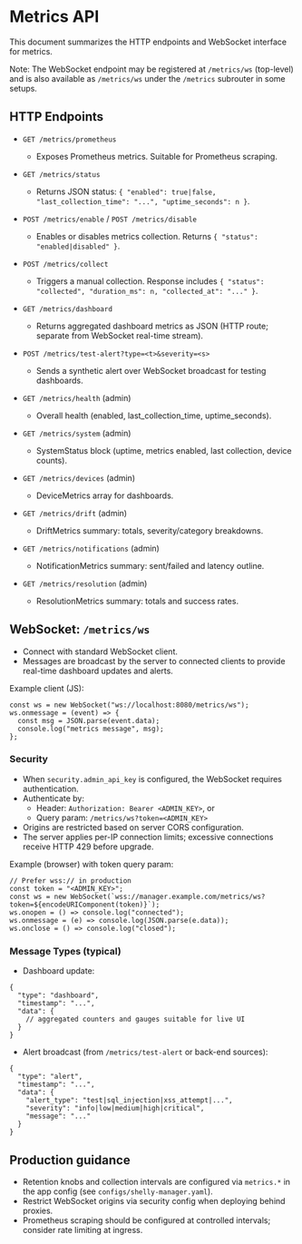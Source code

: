 # Metrics API

This document summarizes the HTTP endpoints and WebSocket interface for metrics.

Note: The WebSocket endpoint may be registered at `/metrics/ws` (top-level) and is also available as `/metrics/ws` under the `/metrics` subrouter in some setups.

## HTTP Endpoints

- `GET /metrics/prometheus`
  - Exposes Prometheus metrics. Suitable for Prometheus scraping.

- `GET /metrics/status`
  - Returns JSON status: `{ "enabled": true|false, "last_collection_time": "...", "uptime_seconds": n }`.

- `POST /metrics/enable` / `POST /metrics/disable`
  - Enables or disables metrics collection. Returns `{ "status": "enabled|disabled" }`.

- `POST /metrics/collect`
  - Triggers a manual collection. Response includes `{ "status": "collected", "duration_ms": n, "collected_at": "..." }`.

- `GET /metrics/dashboard`
  - Returns aggregated dashboard metrics as JSON (HTTP route; separate from WebSocket real-time stream).

- `POST /metrics/test-alert?type=<t>&severity=<s>`
  - Sends a synthetic alert over WebSocket broadcast for testing dashboards.

- `GET /metrics/health` (admin)
  - Overall health (enabled, last_collection_time, uptime_seconds).

- `GET /metrics/system` (admin)
  - SystemStatus block (uptime, metrics enabled, last collection, device counts).

- `GET /metrics/devices` (admin)
  - DeviceMetrics array for dashboards.

- `GET /metrics/drift` (admin)
  - DriftMetrics summary: totals, severity/category breakdowns.

- `GET /metrics/notifications` (admin)
  - NotificationMetrics summary: sent/failed and latency outline.

- `GET /metrics/resolution` (admin)
  - ResolutionMetrics summary: totals and success rates.

## WebSocket: `/metrics/ws`

- Connect with standard WebSocket client.
- Messages are broadcast by the server to connected clients to provide real-time dashboard updates and alerts.

Example client (JS):
```
const ws = new WebSocket("ws://localhost:8080/metrics/ws");
ws.onmessage = (event) => {
  const msg = JSON.parse(event.data);
  console.log("metrics message", msg);
};
```

### Security

- When `security.admin_api_key` is configured, the WebSocket requires authentication.
- Authenticate by:
  - Header: `Authorization: Bearer <ADMIN_KEY>`, or
  - Query param: `/metrics/ws?token=<ADMIN_KEY>`
- Origins are restricted based on server CORS configuration.
- The server applies per-IP connection limits; excessive connections receive HTTP 429 before upgrade.

Example (browser) with token query param:
```
// Prefer wss:// in production
const token = "<ADMIN_KEY>";
const ws = new WebSocket(`wss://manager.example.com/metrics/ws?token=${encodeURIComponent(token)}`);
ws.onopen = () => console.log("connected");
ws.onmessage = (e) => console.log(JSON.parse(e.data));
ws.onclose = () => console.log("closed");
```

### Message Types (typical)

- Dashboard update:
```
{
  "type": "dashboard",
  "timestamp": "...",
  "data": {
    // aggregated counters and gauges suitable for live UI
  }
}
```

- Alert broadcast (from `/metrics/test-alert` or back-end sources):
```
{
  "type": "alert",
  "timestamp": "...",
  "data": {
    "alert_type": "test|sql_injection|xss_attempt|...",
    "severity": "info|low|medium|high|critical",
    "message": "..."
  }
}
```

## Production guidance

- Retention knobs and collection intervals are configured via `metrics.*` in the app config (see `configs/shelly-manager.yaml`).
- Restrict WebSocket origins via security config when deploying behind proxies.
- Prometheus scraping should be configured at controlled intervals; consider rate limiting at ingress.
